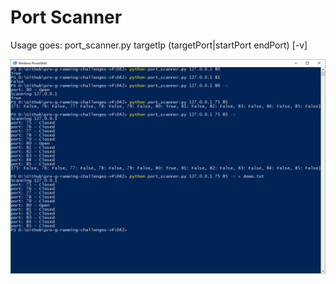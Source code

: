 # Port Scanner

Usage goes:
port_scanner.py targetIp (targetPort|startPort endPort) [-v]

![Proof](https://raw.githubusercontent.com/MerganThePirate/pro-g-ramming-challenges-v4/master/images/042.png)
